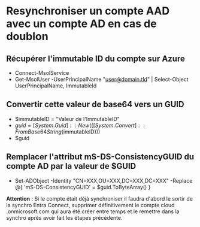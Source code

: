 # Resynchroniser un compte AAD avec un compte AD en cas de doublon

## Récupérer l'immutable ID du compte sur Azure 

* Connect-MsolService
* Get-MsolUser -UserPrincipalName "user@domain.tld" | Select-Object UserPrincipalName, ImmutableId

## Convertir cette valeur de base64 vers un GUID

* $immutableID = "Valeur de l'ImmutableID"
* $guid = [System.Guid]::New(([System.Convert]::FromBase64String($immutableID)))
* $guid

## Remplacer l'attribut mS-DS-ConsistencyGUID du compte AD par la valeur de $GUID

* Set-ADObject -Identity "CN=XXX,OU=XXX,DC=XXX,DC=XXX" -Replace @{ 'mS-DS-ConsistencyGUID' = $guid.ToByteArray() }

**Attention** : Si le compte était déjà synchroniser il faudra d'abord le sortir de la synchro Entra Connect, supprimer définitivement le compte cloud .onmicrosoft.com qui aura été créer entre temps et le remettre dans la synchro après avoir fait les étapes précédente.